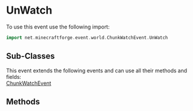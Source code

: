 # UnWatch

To use this event use the following import:
```groovy
import net.minecraftforge.event.world.ChunkWatchEvent.UnWatch
```

## Sub-Classes
This event extends the following events and can use all their methods and fields: <br>
[ChunkWatchEvent](chunk_watch_event.md)

## Methods
